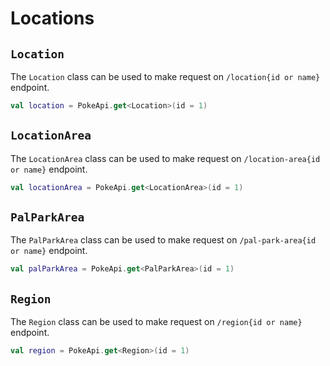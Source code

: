 # Locations

## `Location`

The `Location` class can be used to make request on `/location{id or name}` endpoint.

```kotlin
val location = PokeApi.get<Location>(id = 1)
```

## `LocationArea`

The `LocationArea` class can be used to make request on `/location-area{id or name}` endpoint.

```kotlin
val locationArea = PokeApi.get<LocationArea>(id = 1)
```

## `PalParkArea`

The `PalParkArea` class can be used to make request on `/pal-park-area{id or name}` endpoint.

```kotlin
val palParkArea = PokeApi.get<PalParkArea>(id = 1)
```

## `Region`

The `Region` class can be used to make request on `/region{id or name}` endpoint.

```kotlin
val region = PokeApi.get<Region>(id = 1)
```
